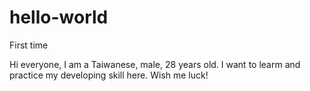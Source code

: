 # hello-world
First time

Hi everyone, I am a Taiwanese, male, 28 years old.
I want to learm and practice my developing skill here. Wish me luck!
